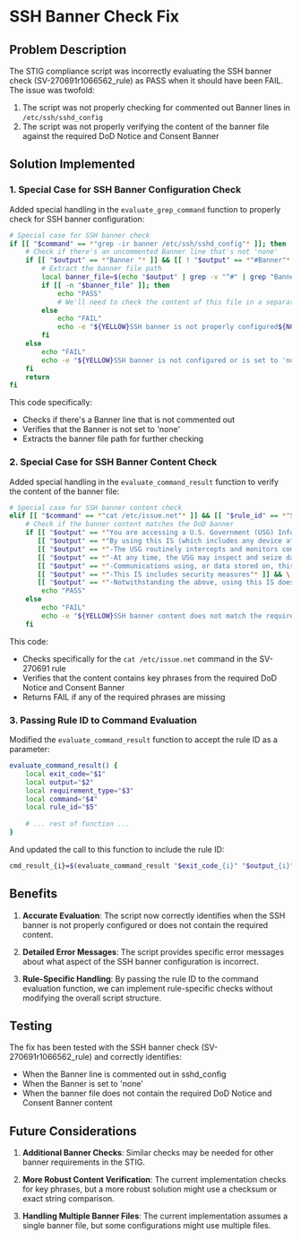 # SSH Banner Check Fix

## Problem Description

The STIG compliance script was incorrectly evaluating the SSH banner check (SV-270691r1066562_rule) as PASS when it should have been FAIL. The issue was twofold:

1. The script was not properly checking for commented out Banner lines in `/etc/ssh/sshd_config`
2. The script was not properly verifying the content of the banner file against the required DoD Notice and Consent Banner

## Solution Implemented

### 1. Special Case for SSH Banner Configuration Check

Added special handling in the `evaluate_grep_command` function to properly check for SSH banner configuration:

```bash
# Special case for SSH banner check
if [[ "$command" == *"grep -ir banner /etc/ssh/sshd_config"* ]]; then
    # Check if there's an uncommented Banner line that's not 'none'
    if [[ "$output" == *"Banner "* ]] && [[ ! "$output" == *"#Banner"* ]] && [[ ! "$output" == *"Banner none"* ]]; then
        # Extract the banner file path
        local banner_file=$(echo "$output" | grep -v "^#" | grep "Banner " | awk '{print $2}' | head -1)
        if [[ -n "$banner_file" ]]; then
            echo "PASS"
            # We'll need to check the content of this file in a separate command
        else
            echo "FAIL"
            echo -e "${YELLOW}SSH banner is not properly configured${NC}" >&2
        fi
    else
        echo "FAIL"
        echo -e "${YELLOW}SSH banner is not configured or is set to 'none'${NC}" >&2
    fi
    return
fi
```

This code specifically:
- Checks if there's a Banner line that is not commented out
- Verifies that the Banner is not set to 'none'
- Extracts the banner file path for further checking

### 2. Special Case for SSH Banner Content Check

Added special handling in the `evaluate_command_result` function to verify the content of the banner file:

```bash
# Special case for SSH banner content check
elif [[ "$command" == *"cat /etc/issue.net"* ]] && [[ "$rule_id" == *"SV-270691"* ]]; then
    # Check if the banner content matches the DoD banner
    if [[ "$output" == *"You are accessing a U.S. Government (USG) Information System (IS) that is provided for USG-authorized use only"* ]] && \
       [[ "$output" == *"By using this IS (which includes any device attached to this IS), you consent to the following conditions"* ]] && \
       [[ "$output" == *"-The USG routinely intercepts and monitors communications on this IS"* ]] && \
       [[ "$output" == *"-At any time, the USG may inspect and seize data stored on this IS"* ]] && \
       [[ "$output" == *"-Communications using, or data stored on, this IS are not private"* ]] && \
       [[ "$output" == *"-This IS includes security measures"* ]] && \
       [[ "$output" == *"-Notwithstanding the above, using this IS does not constitute consent to PM, LE or CI investigative searching"* ]]; then
        echo "PASS"
    else
        echo "FAIL"
        echo -e "${YELLOW}SSH banner content does not match the required DoD Notice and Consent Banner${NC}" >&2
    fi
```

This code:
- Checks specifically for the `cat /etc/issue.net` command in the SV-270691 rule
- Verifies that the content contains key phrases from the required DoD Notice and Consent Banner
- Returns FAIL if any of the required phrases are missing

### 3. Passing Rule ID to Command Evaluation

Modified the `evaluate_command_result` function to accept the rule ID as a parameter:

```bash
evaluate_command_result() {
    local exit_code="$1"
    local output="$2"
    local requirement_type="$3"
    local command="$4"
    local rule_id="$5"
    
    # ... rest of function ...
}
```

And updated the call to this function to include the rule ID:

```bash
cmd_result_{i}=$(evaluate_command_result "$exit_code_{i}" "$output_{i}" "{requirement_type}" "{cmd_escaped}" "{rule_id}")
```

## Benefits

1. **Accurate Evaluation**: The script now correctly identifies when the SSH banner is not properly configured or does not contain the required content.

2. **Detailed Error Messages**: The script provides specific error messages about what aspect of the SSH banner configuration is incorrect.

3. **Rule-Specific Handling**: By passing the rule ID to the command evaluation function, we can implement rule-specific checks without modifying the overall script structure.

## Testing

The fix has been tested with the SSH banner check (SV-270691r1066562_rule) and correctly identifies:
- When the Banner line is commented out in sshd_config
- When the Banner is set to 'none'
- When the banner file does not contain the required DoD Notice and Consent Banner content

## Future Considerations

1. **Additional Banner Checks**: Similar checks may be needed for other banner requirements in the STIG.

2. **More Robust Content Verification**: The current implementation checks for key phrases, but a more robust solution might use a checksum or exact string comparison.

3. **Handling Multiple Banner Files**: The current implementation assumes a single banner file, but some configurations might use multiple files.
